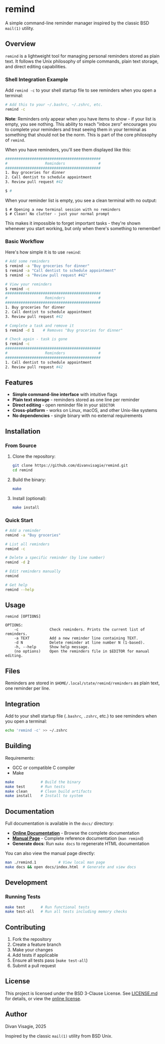 # remind

A simple command-line reminder manager inspired by the classic BSD `mail(1)` utility.

## Overview

`remind` is a lightweight tool for managing personal reminders stored as plain text. It follows the Unix philosophy of simple commands, plain text storage, and direct editing capabilities.

### Shell Integration Example

Add `remind -c` to your shell startup file to see reminders when you open a terminal:

```bash
# Add this to your ~/.bashrc, ~/.zshrc, etc.
remind -c
```

**Note**: Reminders only appear when you have items to show - if your list is empty, you see nothing. This ability to reach "inbox zero" encourages you to complete your reminders and treat seeing them in your terminal as something that should not be the norm. This is part of the core philosophy of `remind`.

When you have reminders, you'll see them displayed like this:

```sh
###########################################
#                 Reminders               #
###########################################
1. Buy groceries for dinner
2. Call dentist to schedule appointment
3. Review pull request #42

$ #
```

When your reminder list is empty, you see a clean terminal with no output:

```
$ # Opening a new terminal session with no reminders
$ # Clean! No clutter - just your normal prompt
```

This makes it impossible to forget important tasks - they're shown whenever you start working, but only when there's something to remember!

### Basic Workflow

Here's how simple it is to use `remind`:

```sh
# Add some reminders
$ remind -a "Buy groceries for dinner"
$ remind -a "Call dentist to schedule appointment"
$ remind -a "Review pull request #42"

# View your reminders
$ remind -c
###########################################
#                 Reminders               #
###########################################
1. Buy groceries for dinner
2. Call dentist to schedule appointment
3. Review pull request #42

# Complete a task and remove it
$ remind -d 1    # Removes "Buy groceries for dinner"

# Check again - task is gone
$ remind -c
###########################################
#                 Reminders               #
###########################################
1. Call dentist to schedule appointment
2. Review pull request #42
```

## Features

- **Simple command-line interface** with intuitive flags
- **Plain text storage** - reminders stored as one line per reminder
- **Direct editing** - open reminder file in your `$EDITOR`
- **Cross-platform** - works on Linux, macOS, and other Unix-like systems
- **No dependencies** - single binary with no external requirements

## Installation

### From Source

1. Clone the repository:
   ```sh
   git clone https://github.com/divanvisagie/remind.git
   cd remind
   ```

2. Build the binary:
   ```bash
   make
   ```

3. Install (optional):
   ```bash
   make install
   ```

### Quick Start

```sh
# Add a reminder
remind -a "Buy groceries"

# List all reminders
remind -c

# Delete a specific reminder (by line number)
remind -d 2

# Edit reminders manually
remind

# Get help
remind --help
```

## Usage

```
remind [OPTIONS]

OPTIONS:
    -c              Check reminders. Prints the current list of reminders.
    -a TEXT         Add a new reminder line containing TEXT.
    -d N            Delete reminder at line number N (1-based).
    -h, --help      Show help message.
    (no options)    Open the reminders file in $EDITOR for manual editing.
```

## Files

Reminders are stored in `$HOME/.local/state/remind/reminders` as plain text, one reminder per line.

## Integration

Add to your shell startup file (`.bashrc`, `.zshrc`, etc.) to see reminders when you open a terminal:

```bash
echo 'remind -c' >> ~/.zshrc
```

## Building

Requirements:
- GCC or compatible C compiler
- Make

```bash
make            # Build the binary
make test       # Run tests
make clean      # Clean build artifacts
make install    # Install to system
```

## Documentation

Full documentation is available in the `docs/` directory:

- **[Online Documentation](https://divanv.com/remind/)** - Browse the complete documentation
- **[Manual Page](https://divanv.com/remind/remind.1.html)** - Complete reference documentation (`man remind`)
- **Generate docs**: Run `make docs` to regenerate HTML documentation

You can also view the manual page directly:
```sh
man ./remind.1          # View local man page
make docs && open docs/index.html  # Generate and view docs
```

## Development

### Running Tests

```bash
make test       # Run functional tests
make test-all   # Run all tests including memory checks
```

## Contributing

1. Fork the repository
2. Create a feature branch
3. Make your changes
4. Add tests if applicable
5. Ensure all tests pass (`make test-all`)
6. Submit a pull request

## License

This project is licensed under the BSD 3-Clause License. See [LICENSE.md](LICENSE.md) for details, or view the [online license](https://divanv.com/remind/LICENSE.html).

## Author

Divan Visagie, 2025

Inspired by the classic `mail(1)` utility from BSD Unix.
